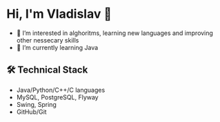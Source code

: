 Hi, I'm Vladislav 👋
=====================
- 👀 I’m interested in alghoritms, learning new languages and improving other nessecary skills
- 🌱 I’m currently learning Java




## 🛠 Technical Stack
*   Java/Python/C++/C languages
*   MySQL, PostgreSQL, Flyway
*   Swing, Spring
*   GitHub/Git

